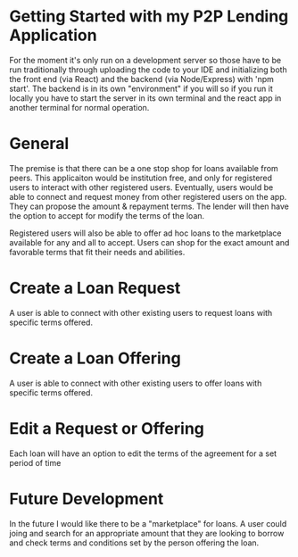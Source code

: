 # Getting Started with my P2P Lending Application

For the moment it's only run on a development server so those have to be run traditionally through uploading the code to your IDE and initializing both the front end (via React) and the backend (via Node/Express) with 'npm start'. The backend is in its own "environment" if you will so if you run it locally you have to start the server in its own terminal and the react app in another terminal for normal operation.

# General

The premise is that there can be a one stop shop for loans available from peers. This applicaiton would be institution free, and only for registered users to interact with other registered users. Eventually, users would be able to connect and request money from other registered users on the app. They can propose the amount & repayment terms. The lender will then have the option to accept for modify the terms of the loan.

Registered users will also be able to offer ad hoc loans to the marketplace available for any and all to accept. Users can shop for the exact amount and favorable terms that fit their needs and abilities.

# Create a Loan Request

A user is able to connect with other existing users to request loans with specific terms offered.

# Create a Loan Offering

A user is able to connect with other existing users to offer loans with specific terms offered.

# Edit a Request or Offering

Each loan will have an option to edit the terms of the agreement for a set period of time

# Future Development

In the future I would like there to be a "marketplace" for loans. A user could joing and search for an appropriate amount that they are looking to borrow and check terms and conditions set by the person offering the loan.
